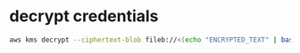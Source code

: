 # decrypt credentials

```bash
aws kms decrypt --ciphertext-blob fileb://<(echo "ENCRYPTED_TEXT" | base64 -d) --output text --query Plaintext --region eu-west-1 --profile AWS_PROFILE | base64 -d
```
